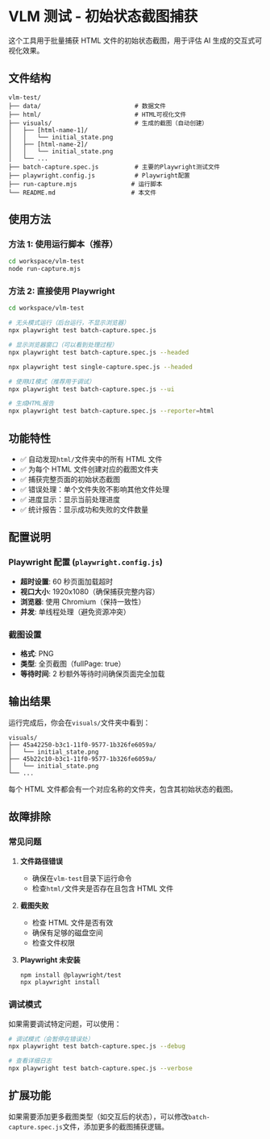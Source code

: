# VLM 测试 - 初始状态截图捕获

这个工具用于批量捕获 HTML 文件的初始状态截图，用于评估 AI 生成的交互式可视化效果。

## 文件结构

```
vlm-test/
├── data/                          # 数据文件
├── html/                          # HTML可视化文件
├── visuals/                       # 生成的截图（自动创建）
│   ├── [html-name-1]/
│   │   └── initial_state.png
│   ├── [html-name-2]/
│   │   └── initial_state.png
│   └── ...
├── batch-capture.spec.js          # 主要的Playwright测试文件
├── playwright.config.js           # Playwright配置
├── run-capture.mjs               # 运行脚本
└── README.md                     # 本文件
```

## 使用方法

### 方法 1: 使用运行脚本（推荐）

```bash
cd workspace/vlm-test
node run-capture.mjs
```

### 方法 2: 直接使用 Playwright

```bash
cd workspace/vlm-test

# 无头模式运行（后台运行，不显示浏览器）
npx playwright test batch-capture.spec.js

# 显示浏览器窗口（可以看到处理过程）
npx playwright test batch-capture.spec.js --headed

npx playwright test single-capture.spec.js --headed

# 使用UI模式（推荐用于调试）
npx playwright test batch-capture.spec.js --ui

# 生成HTML报告
npx playwright test batch-capture.spec.js --reporter=html
```

## 功能特性

- ✅ 自动发现`html/`文件夹中的所有 HTML 文件
- ✅ 为每个 HTML 文件创建对应的截图文件夹
- ✅ 捕获完整页面的初始状态截图
- ✅ 错误处理：单个文件失败不影响其他文件处理
- ✅ 进度显示：显示当前处理进度
- ✅ 统计报告：显示成功和失败的文件数量

## 配置说明

### Playwright 配置 (`playwright.config.js`)

- **超时设置**: 60 秒页面加载超时
- **视口大小**: 1920x1080（确保捕获完整内容）
- **浏览器**: 使用 Chromium（保持一致性）
- **并发**: 单线程处理（避免资源冲突）

### 截图设置

- **格式**: PNG
- **类型**: 全页截图（fullPage: true）
- **等待时间**: 2 秒额外等待时间确保页面完全加载

## 输出结果

运行完成后，你会在`visuals/`文件夹中看到：

```
visuals/
├── 45a42250-b3c1-11f0-9577-1b326fe6059a/
│   └── initial_state.png
├── 45b22c10-b3c1-11f0-9577-1b326fe6059a/
│   └── initial_state.png
└── ...
```

每个 HTML 文件都会有一个对应名称的文件夹，包含其初始状态的截图。

## 故障排除

### 常见问题

1. **文件路径错误**

   - 确保在`vlm-test`目录下运行命令
   - 检查`html/`文件夹是否存在且包含 HTML 文件

2. **截图失败**

   - 检查 HTML 文件是否有效
   - 确保有足够的磁盘空间
   - 检查文件权限

3. **Playwright 未安装**
   ```bash
   npm install @playwright/test
   npx playwright install
   ```

### 调试模式

如果需要调试特定问题，可以使用：

```bash
# 调试模式（会暂停在错误处）
npx playwright test batch-capture.spec.js --debug

# 查看详细日志
npx playwright test batch-capture.spec.js --verbose
```

## 扩展功能

如果需要添加更多截图类型（如交互后的状态），可以修改`batch-capture.spec.js`文件，添加更多的截图捕获逻辑。
